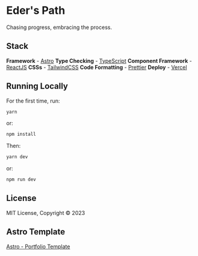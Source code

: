 # Eder's Path

Chasing progress, embracing the process.

## Stack

**Framework** - [Astro](https://astro.build/)
**Type Checking** - [TypeScript](https://www.typescriptlang.org/)
**Component Framework** - [ReactJS](https://reactjs.org/)
**CSSs** - [TailwindCSS](https://tailwindcss.com/)
**Code Formatting** - [Prettier](https://prettier.io/)
**Deploy** - [Vercel](https://vercel.com/)

## Running Locally

For the first time, run:

```bash
yarn
```

or:

```bash
npm install
```

Then:

```bash
yarn dev
```

or:

```bash
npm run dev
```

## License

MIT License, Copyright © 2023

## Astro Template

[Astro - Portfolio Template](https://astro.build/themes/details/maewolff-portfolio-template/)
